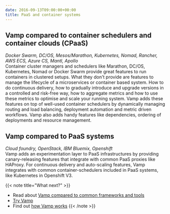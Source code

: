 ```yaml
---
date: 2016-09-13T09:00:00+00:00
title: PaaS and container systems
---
```


## Vamp compared to container schedulers and container clouds (CPaaS)
_Docker Swarm, DC/OS, Mesos/Marathon, Kubernetes, Nomad, Rancher, AWS ECS, Azure CS, Mantl, Apollo_  
Container cluster managers and schedulers like Marathon, DC/OS, Kubernetes, Nomad or Docker Swarm provide great features to run containers in clustered setups. What they don't provide are features to manage the lifecycle of a microservices or container based system. How to do continuous delivery, how to gradually introduce and upgrade versions in a controlled and risk-free way, how to aggregate metrics and how to use these metrics to optimise and scale your running system. Vamp adds these features on top of well-used container schedulers by dynamically managing routing and load balancing, deployment automation and metric driven workflows. Vamp also adds handy features like dependencies, ordering of deployments and resource management.

## Vamp compared to PaaS systems
_Cloud foundry, OpenStack, IBM Bluemix, Openshift_  
Vamp adds an experimentation layer to PaaS infrastructures by providing canary-releasing features that integrate with common PaaS proxies like HAProxy. For continuous delivery and auto-scaling features, Vamp integrates with common container-schedulers included in PaaS systems, like Kubernetes in Openshift V3.   

{{< note title="What next?" >}}
* Read about [Vamp compared to common frameworks and tools](/why-use-vamp/vamp-compared-to/frameworks-and-tools)
* [Try Vamp](/documentation/installation/hello-world)
* Find out [how Vamp works](/documentation/how-vamp-works/architecture-and-components)
{{< /note >}}




